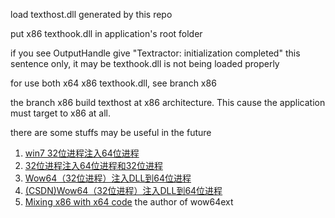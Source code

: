 load texthost.dll generated by this repo

put x86 texthook.dll in application's root folder

if you see OutputHandle give "Textractor: initialization completed" this sentence only, it may be texthook.dll is not being loaded properly

for use both x64 x86 texthook.dll, see branch x86

the branch x86 build texthost at x86 architecture. This cause the application must target to x86 at all.

there are some stuffs may be useful in the future

1. [win7 32位进程注入64位进程 ](https://bbs.pediy.com/thread-203762.htm)
2. [32位进程注入64位进程和32位进程](https://wenku.baidu.com/view/e02e9d5f9ec3d5bbfd0a74c1.html)
3. [Wow64（32位进程）注入DLL到64位进程](https://web.archive.org/web/20150524122249/http://blog.poxiao.me/p/wow64-process-inject-dll-into-x64-process/)
4. [(CSDN)Wow64（32位进程）注入DLL到64位进程](https://blog.csdn.net/jiangqin115/article/details/46754821)
5. [Mixing x86 with x64 code](http://blog.rewolf.pl/blog/?p=102) the author of wow64ext
